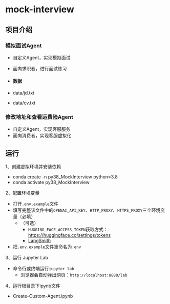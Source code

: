 # mock-interview

## 项目介绍
### 模拟面试Agent
- 自定义Agent，实现模拟面试
- 面向求职者，进行面试练习

- #### 数据
- data/jd.txt
- data/cv.txt

### 修改地址和查看运费险Agent
- 自定义Agent，实现客服服务
- 面向消费者，实现客服虚拟化



## 运行

1、创建虚拟环境并安装依赖
- conda create -n py38_MockInterview python=3.8
- conda activate py38_MockInterview


2、配置环境变量
   - 打开`.env.example`文件
   - 填写完整该文件中的`OPENAI_API_KEY`、`HTTP_PROXY`、`HTTPS_PROXY`三个环境变量（必填） 
     - （可选）
       - `HUGGING_FACE_ACCESS_TOKEN`获取方式：https://huggingface.co/settings/tokens
       - [LangSmith](https://smith.langchain.com/)
   - 把`.env.example`文件重命名为`.env`


3、运行 Jupyter Lab
   - 命令行或终端运行`jupyter lab`
     - 浏览器会自动弹出网页：`http://localhost:8888/lab`


4、运行根目录下ipynb文件
   - Create-Custom-Agent.ipynb



